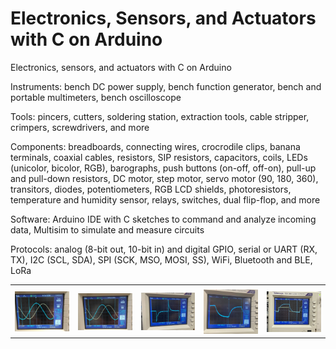 # Electronics, Sensors, and Actuators with C on Arduino

Electronics, sensors, and actuators with C on Arduino

Instruments: bench DC power supply, bench function generator, bench and portable multimeters, bench oscilloscope

Tools: pincers, cutters, soldering station, extraction tools, cable stripper, crimpers, screwdrivers, and more 

Components: breadboards, connecting wires, crocrodile clips, banana terminals, coaxial cables, resistors, SIP resistors, capacitors, coils, LEDs (unicolor, bicolor, RGB), barographs, push buttons (on-off, off-on), pull-up and pull-down resistors, DC motor, step motor, servo motor (90, 180, 360), transitors, diodes, potentiometers, RGB LCD shields, photoresistors, temperature and humidity sensor, relays, switches, dual flip-flop, and more

Software: Arduino IDE with C sketches to command and analyze incoming data, Multisim to simulate and measure circuits

Protocols: analog (8-bit out, 10-bit in) and digital GPIO, serial or UART (RX, TX), I2C (SCL, SDA), SPI (SCK, MSO, MOSI, SS), WiFi, Bluetooth and BLE, LoRa


|   |   |   |   |   |
|---|---|---|---|---|
|   |   |   |   |   |
| <img src="img/oscilloscope_amp_per_freq1.jpg" alt="">  | <img src="img/oscilloscope_amp_per_freq2.jpg" alt="">  | <img src="img/oscilloscope_amp_per_freq3.jpg" alt="">  | <img src="img/oscilloscope_amp_per_freq4.jpg" alt="">  | <img src="img/oscilloscope_charge_decharge_c.jpg" alt="">  |
